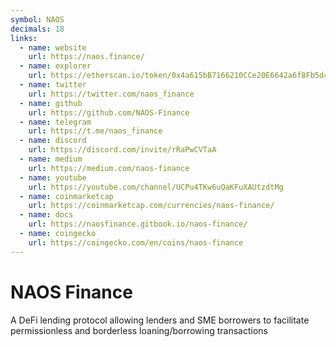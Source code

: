 ```yaml
---
symbol: NAOS
decimals: 18
links:
  - name: website
    url: https://naos.finance/
  - name: explorer
    url: https://etherscan.io/token/0x4a615bB7166210CCe20E6642a6f8Fb5d4D044496
  - name: twitter
    url: https://twitter.com/naos_finance
  - name: github
    url: https://github.com/NAOS-Finance
  - name: telegram
    url: https://t.me/naos_finance
  - name: discord
    url: https://discord.com/invite/rRaPwCVTaA
  - name: medium
    url: https://medium.com/naos-finance
  - name: youtube
    url: https://youtube.com/channel/UCPu4TKw6uQaKFuXAUtzdtMg
  - name: coinmarketcap
    url: https://coinmarketcap.com/currencies/naos-finance/
  - name: docs
    url: https://naosfinance.gitbook.io/naos-finance/
  - name: coingecko
    url: https://coingecko.com/en/coins/naos-finance
---
```


# NAOS Finance

A DeFi lending protocol allowing lenders and SME borrowers to facilitate permissionless and borderless loaning/borrowing transactions
